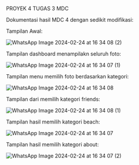 PROYEK 4 TUGAS 3 MDC

Dokumentasi hasil MDC 4 dengan sedikit modifikasi:


Tampilan Awal:

![WhatsApp Image 2024-02-24 at 16 34 08 (2)](https://github.com/lindasantika08/proyek4mobiletugas3/assets/123919343/e5256bea-237b-42cf-be17-dbbfa0135abd)


Tampilan dashboard menampilakn seluruh foto:

![WhatsApp Image 2024-02-24 at 16 34 07 (1)](https://github.com/lindasantika08/proyek4mobiletugas3/assets/123919343/50e6e81a-4dda-4532-89cb-801b37545594)


Tampilan menu memilih foto berdasarkan kategori:

![WhatsApp Image 2024-02-24 at 16 34 08](https://github.com/lindasantika08/proyek4mobiletugas3/assets/123919343/1a6b48f9-f75d-462d-9ccb-db262a17cdd8)


Tampilan dari memilih kategori friends:

![WhatsApp Image 2024-02-24 at 16 34 08 (1)](https://github.com/lindasantika08/proyek4mobiletugas3/assets/123919343/2f881817-c498-4e9d-bea6-6a256d4d826f)


Tampilan hasil memilih kategori beach:

![WhatsApp Image 2024-02-24 at 16 34 07](https://github.com/lindasantika08/proyek4mobiletugas3/assets/123919343/c9980c7e-deb5-4f8e-9eb7-81f4eec9f8e0)

Tampilan hasil memilih kategori about:

![WhatsApp Image 2024-02-24 at 16 34 07 (2)](https://github.com/lindasantika08/proyek4mobiletugas3/assets/123919343/a2ed813d-0f2f-4170-979d-33f945f593b0)
